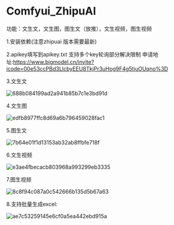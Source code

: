 # Comfyui_ZhipuAI
功能：文生文，文生图，图生文（放推），文生视频，图生视频

1.安装依赖(注意zhipuai 版本需要最新)

2.apikey填写到apikey.txt 支持多个key轮询部分解决限制 申请地址:https://www.bigmodel.cn/invite?icode=00e53ccPBd3LlcbyEEU8TkjPr3uHog9F4g5tjuOUqno%3D

3.文生文

![688b084199ad2a941b85b7c1e3bd91d](https://github.com/user-attachments/assets/70837834-a82d-4a36-95a7-5fea70f31887)

4.文生图

![edfb8977ffc8d69a6b796459028fac1](https://github.com/user-attachments/assets/9a6edab9-6f3a-419e-bcc7-4f77d3993cb5)

5.图生文

![7b64e01f1d13153ab32ab8ffbfe718f](https://github.com/user-attachments/assets/3af262f8-e5c1-4ef8-8a21-efdf8b407513)

6.文生视频

![e3ae4fbecacb803968a993299eb3335](https://github.com/user-attachments/assets/24b14905-3da2-4308-838c-bbd7db031d10)

7.图生视频

![8c8f94c087a0c542666b135d5b67a63](https://github.com/user-attachments/assets/c65171d2-8cad-4e33-8d3f-53bd62927121)

8.支持批量生成excel:

![ae7c53259145e6cf0a5ea442ebd915a](https://github.com/StartHua/Comfyui_CXH_ZhipuAI/assets/22284244/e8da2cd8-19bf-4825-9047-51afbca1b95e)
